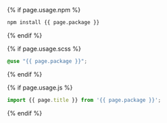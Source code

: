<div class="type spacing" markdown="1">

{% if page.usage.npm %}
```sh
npm install {{ page.package }}
```
{% endif %}

{% if page.usage.scss %}
```scss
@use "{{ page.package }}";
```
{% endif %}

{% if page.usage.js %}
```js
import {{ page.title }} from '{{ page.package }}';
```
{% endif %}

</div>
